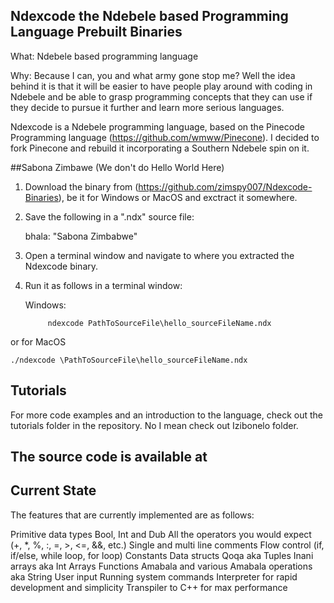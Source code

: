 ## Ndexcode the Ndebele based Programming Language Prebuilt Binaries

What: Ndebele based programming language

Why: Because I can, you and what army gone stop me?
Well the idea behind it is that it will be easier to have people play around with coding in Ndebele and be able to grasp programming concepts that they can use if they decide to pursue it further and learn more serious languages.

Ndexcode is a Ndebele programming language, based on the Pinecode Programming language (https://github.com/wmww/Pinecone).
I decided to fork Pinecone and rebuild it incorporating a Southern Ndebele spin on it.


##Sabona Zimbawe (We don't do Hello World Here)

1. Download the binary from (https://github.com/zimspy007/Ndexcode-Binaries), be it for Windows or MacOS and exctract it somewhere.

2. Save the following in a ".ndx" source file:
	
	bhala: "Sabona Zimbabwe"

3. Open a terminal window and navigate to where you extracted the Ndexcode binary.

4. Run it as follows in a terminal window:

	Windows:

			ndexcode PathToSourceFile\hello_sourceFileName.ndx

or for MacOS

	./ndexcode \PathToSourceFile\hello_sourceFileName.ndx

## Tutorials

For more code examples and an introduction to the language, check out the tutorials folder in the repository. No I mean check out Izibonelo folder.

## The source code is available at 

## Current State
The features that are currently implemented are as follows:

Primitive data types Bool, Int and Dub
All the operators you would expect (+, *, %, :, =, >, <=, &&, etc.)
Single and multi line comments
Flow control (if, if/else, while loop, for loop)
Constants
Data structs
Qoqa aka Tuples
Inani arrays aka Int Arrays
Functions
Amabala and various Amabala operations aka String
User input
Running system commands
Interpreter for rapid development and simplicity
Transpiler to C++ for max performance
